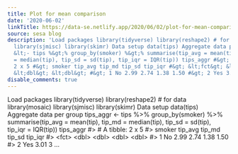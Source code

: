 ```yaml
---
title: Plot for mean comparison
date: '2020-06-02'
linkTitle: https://data-se.netlify.app/2020/06/02/plot-for-mean-comparison/
source: sesa blog
description: 'Load packages library(tidyverse) library(reshape2) # for data library(mosaic)
  library(sjmisc) library(skimr) Data setup data(tips) Aggregate data per group tips_aggr
  &lt;- tips %&gt;% group_by(smoker) %&gt;% summarise(tip_avg = mean(tip), tip_md
  = median(tip), tip_sd = sd(tip), tip_iqr = IQR(tip)) tips_aggr #&gt; # A tibble:
  2 x 5 #&gt; smoker tip_avg tip_md tip_sd tip_iqr #&gt; &lt;fct&gt; &lt;dbl&gt; &lt;dbl&gt;
  &lt;dbl&gt; &lt;dbl&gt; #&gt; 1 No 2.99 2.74 1.38 1.50 #&gt; 2 Yes 3.01 3 ...'
disable_comments: true
---
```

Load packages library(tidyverse) library(reshape2) # for data library(mosaic) library(sjmisc) library(skimr) Data setup data(tips) Aggregate data per group tips_aggr &lt;- tips %&gt;% group_by(smoker) %&gt;% summarise(tip_avg = mean(tip), tip_md = median(tip), tip_sd = sd(tip), tip_iqr = IQR(tip)) tips_aggr #&gt; # A tibble: 2 x 5 #&gt; smoker tip_avg tip_md tip_sd tip_iqr #&gt; &lt;fct&gt; &lt;dbl&gt; &lt;dbl&gt; &lt;dbl&gt; &lt;dbl&gt; #&gt; 1 No 2.99 2.74 1.38 1.50 #&gt; 2 Yes 3.01 3 ...